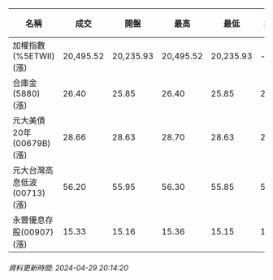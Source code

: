 | 名稱 | 成交 | 開盤 | 最高 | 最低 | 均價 | 成交金額(億) | 昨收 | 漲跌幅 | 漲跌 | 總量 | 昨量 | 振幅 |
| -------- | -------- | -------- | -------- |-------- | -------- | -------- |-------- |-------- |-------- | -------- | -------- |-------- |
|加權指數(%5ETWII) (漲)|20,495.52|20,235.93|20,495.52|20,235.93|-|4,209.26|20,120.51|1.86%|375.01|10,018,329|0|1.29%|
|合庫金(5880) (漲)|26.40|25.85|26.40|25.85|26.27|5.10|25.80|2.33%|0.60|19,407|7,828|2.13%|
|元大美債20年(00679B) (漲)|28.66|28.63|28.70|28.63|28.67|7.00|28.49|0.60%|0.17|24,400|63,983|0.25%|
|元大台灣高息低波(00713) (漲)|56.20|55.95|56.30|55.85|56.15|2.70|55.45|1.35%|0.75|4,810|4,083|0.81%|
|永豐優息存股(00907) (漲)|15.33|15.16|15.36|15.15|15.29|0.920|15.01|2.13%|0.32|6,016|3,905|1.40%|
###### 資料更新時間: 2024-04-29 20:14:20